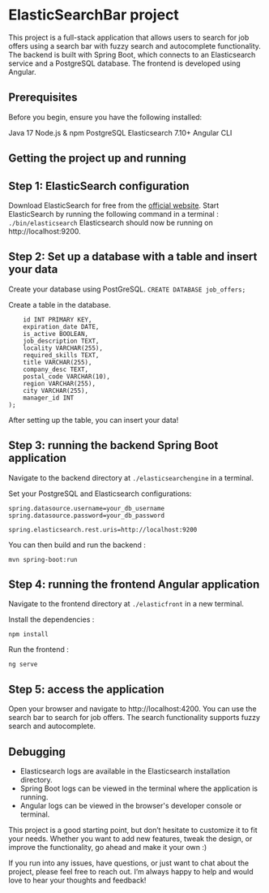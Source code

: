 # ElasticSearchBar project

This project is a full-stack application that allows users to search for job offers using a search bar with fuzzy search and autocomplete functionality. The backend is built with Spring Boot, which connects to an Elasticsearch service and a PostgreSQL database. The frontend is developed using Angular.

## Prerequisites
Before you begin, ensure you have the following installed:

Java 17
Node.js & npm
PostgreSQL
Elasticsearch 7.10+
Angular CLI

## Getting the project up and running

## Step 1: ElasticSearch configuration

Download ElasticSearch for free from the [official website](https://www.elastic.co/fr/downloads/past-releases/elasticsearch-7-10-0).
Start ElasticSearch by running the following command in a terminal :
```./bin/elasticsearch```
Elasticsearch should now be running on http://localhost:9200.

## Step 2: Set up a database with a table and insert your data
Create your database using PostGreSQL.
```CREATE DATABASE job_offers;```

Create a table in the database.
``` CREATE TABLE job_offers (
    id INT PRIMARY KEY,
    expiration_date DATE,
    is_active BOOLEAN,
    job_description TEXT,
    locality VARCHAR(255),
    required_skills TEXT,
    title VARCHAR(255),
    company_desc TEXT,
    postal_code VARCHAR(10),
    region VARCHAR(255),
    city VARCHAR(255),
    manager_id INT
);
```
After setting up the table, you can insert your data!

## Step 3: running the backend Spring Boot application
Navigate to the backend directory at ```./elasticsearchengine``` in a terminal.

Set your PostgreSQL and Elasticsearch configurations:
```spring.datasource.url=jdbc:postgresql://localhost:5432/job_search
spring.datasource.username=your_db_username
spring.datasource.password=your_db_password

spring.elasticsearch.rest.uris=http://localhost:9200
```

You can then build and run the backend : 

```mvn clean install
mvn spring-boot:run
```

## Step 4: running the frontend Angular application
Navigate to the frontend directory at ```./elasticfront``` in a new terminal.

Install the dependencies :

```npm install```

Run the frontend : 

```ng serve```

## Step 5: access the application 
Open your browser and navigate to http://localhost:4200. You can use the search bar to search for job offers. The search functionality supports fuzzy search and autocomplete.

## Debugging

- Elasticsearch logs are available in the Elasticsearch installation directory.
- Spring Boot logs can be viewed in the terminal where the application is running.
- Angular logs can be viewed in the browser's developer console or terminal.



This project is a good starting point, but don’t hesitate to customize it to fit your needs. Whether you want to add new features, tweak the design, or improve the functionality, go ahead and make it your own :)

If you run into any issues, have questions, or just want to chat about the project, please feel free to reach out. I’m always happy to help and would love to hear your thoughts and feedback!


